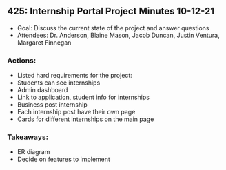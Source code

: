 ## 425: Internship Portal Project Minutes 10-12-21

- Goal: Discuss the current state of the project and answer questions
- Attendees: Dr. Anderson, Blaine Mason, Jacob Duncan, Justin Ventura, Margaret Finnegan

### Actions:

- Listed hard requirements for the project:
- Students can see internships 
- Admin dashboard
- Link to application, student info for internships 
- Business post internship
- Each internship post have their own page 
- Cards for different internships on the main page 


### Takeaways:

- ER diagram 
- Decide on features to implement
